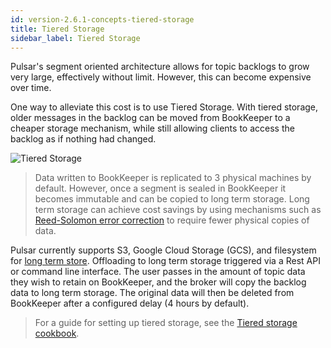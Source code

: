```yaml
---
id: version-2.6.1-concepts-tiered-storage
title: Tiered Storage
sidebar_label: Tiered Storage
---
```


Pulsar's segment oriented architecture allows for topic backlogs to grow very large, effectively without limit. However, this can become expensive over time.

One way to alleviate this cost is to use Tiered Storage. With tiered storage, older messages in the backlog can be moved from BookKeeper to a cheaper storage mechanism, while still allowing clients to access the backlog as if nothing had changed.

![Tiered Storage](assets/pulsar-tiered-storage.png)

> Data written to BookKeeper is replicated to 3 physical machines by default. However, once a segment is sealed in BookKeeper it becomes immutable and can be copied to long term storage. Long term storage can achieve cost savings by using mechanisms such as [Reed-Solomon error correction](https://en.wikipedia.org/wiki/Reed%E2%80%93Solomon_error_correction) to require fewer physical copies of data.

Pulsar currently supports S3, Google Cloud Storage (GCS), and filesystem for [long term store](https://pulsar.apache.org/docs/en/cookbooks-tiered-storage/). Offloading to long term storage triggered via a Rest API or command line interface. The user passes in the amount of topic data they wish to retain on BookKeeper, and the broker will copy the backlog data to long term storage. The original data will then be deleted from BookKeeper after a configured delay (4 hours by default).

> For a guide for setting up tiered storage, see the [Tiered storage cookbook](cookbooks-tiered-storage.md).
